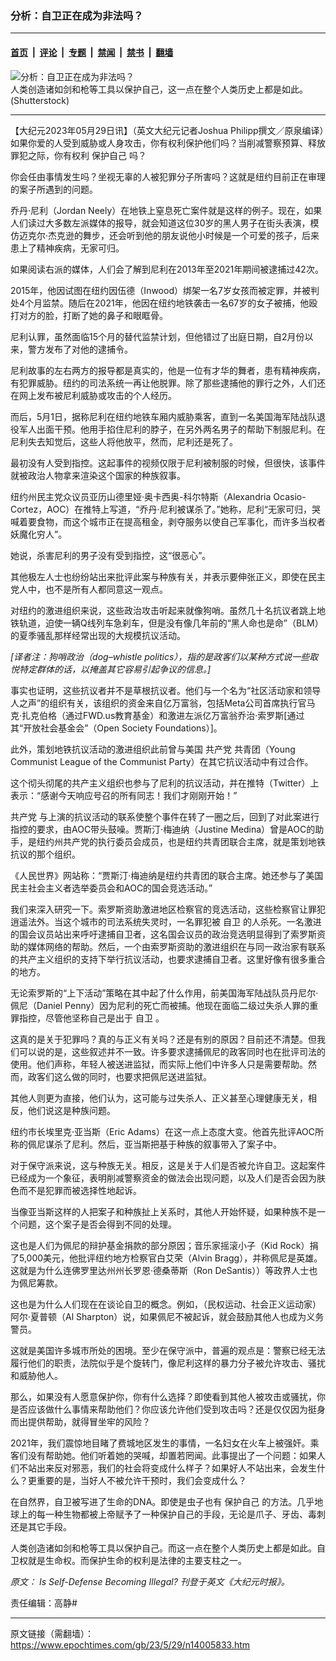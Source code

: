 ### 分析：自卫正在成为非法吗？

---

#### [首页](../../../..?n14005833) &nbsp;|&nbsp; [评论](../../../../../epoch-comment?n14005833) &nbsp;|&nbsp; [专题](../../../../../epoch-special?n14005833) &nbsp;|&nbsp; [禁闻](../../../../../epoch-news?n14005833) &nbsp;|&nbsp; [禁书](../../../../../books?n14005833) &nbsp;|&nbsp; [翻墙](https://github.com/gfw-breaker/nogfw/blob/master/README.md?n14005833)


<div><img alt="分析：自卫正在成为非法吗？" class="attachment-djy_600_400 size-djy_600_400 wp-post-image" src="https://i.epochtimes.com/assets/uploads/2023/03/id13955758-60182c432a821c136061ba50b648c156-600x400.jpeg"/>
<div class="caption">
 人类创造诸如剑和枪等工具以保护自己，这一点在整个人类历史上都是如此。(Shutterstock)
</div></div><hr/><div class="post_content" id="artbody" itemprop="articleBody">
 <!-- article content begin -->
 <p>
  【大纪元2023年05月29日讯】（英文大纪元记者Joshua Philipp撰文／原泉编译）如果你爱的人受到威胁或人身攻击，你有权利保护他们吗？当削减警察预算、释放罪犯之际，你有权利
  <ok href="https://www.epochtimes.com/gb/tag/%E4%BF%9D%E6%8A%A4%E8%87%AA%E5%B7%B1.html">
   保护自己
  </ok>
  吗？
 </p>
 <p>
  你会任由事情发生吗？坐视无辜的人被犯罪分子所害吗？这就是纽约目前正在审理的案子所遇到的问题。
 </p>
 <p>
  乔丹‧尼利（Jordan Neely）在地铁上窒息死亡案件就是这样的例子。现在，如果人们读过大多数左派媒体的报导，就会知道这位30岁的黑人男子在街头表演，模仿迈克尔‧杰克逊的舞步，还会听到他的朋友说他小时候是一个可爱的孩子，后来患上了精神疾病，无家可归。
 </p>
 <p>
  如果阅读右派的媒体，人们会了解到尼利在2013年至2021年期间被逮捕过42次。
 </p>
 <p>
  2015年，他因试图在纽约因伍德（Inwood）绑架一名7岁女孩而被定罪，并被判处4个月监禁。随后在2021年，他因在纽约地铁袭击一名67岁的女子被捕，他殴打对方的脸，打断了她的鼻子和眼眶骨。
 </p>
 <p>
  尼利认罪，虽然面临15个月的替代监禁计划，但他错过了出庭日期，自2月份以来，警方发布了对他的逮捕令。
 </p>
 <p>
  尼利故事的左右两方的报导都是真实的，他是一位有才华的舞者，患有精神疾病，有犯罪威胁。纽约的司法系统一再让他脱罪。除了那些逮捕他的罪行之外，人们还在网上发布被尼利威胁或攻击的个人经历。
 </p>
 <p>
  而后，5月1日，据称尼利在纽约地铁车厢内威胁乘客，直到一名美国海军陆战队退役军人出面干预。他用手掐住尼利的脖子，在另外两名男子的帮助下制服尼利。在尼利失去知觉后，这些人将他放平，然而，尼利还是死了。
 </p>
 <p>
  最初没有人受到指控。这起事件的视频仅限于尼利被制服的时候，但很快，该事件就被政治人物拿来渲染这个国家的种族叙事。
 </p>
 <p>
  纽约州民主党众议员亚历山德里娅‧奥卡西奥-科尔特斯（Alexandria Ocasio-Cortez，AOC）在推特上写道，“乔丹‧尼利被谋杀了。”她称，尼利“无家可归，哭喊着要食物，而这个城市正在提高租金，剥夺服务以使自己军事化，而许多当权者妖魔化穷人”。
 </p>
 <p>
  她说，杀害尼利的男子没有受到指控，这“很恶心”。
 </p>
 <p>
  其他极左人士也纷纷站出来批评此案与种族有关，并表示要伸张正义，即使在民主党人中，也不是所有人都同意这一观点。
 </p>
 <p>
  对纽约的激进组织来说，这些政治攻击听起来就像狗哨。虽然几十名抗议者跳上地铁轨道，迫使一辆Q线列车急刹车，但是没有像几年前的“黑人命也是命”（BLM）的夏季骚乱那样经常出现的大规模抗议活动。
 </p>
 <p>
  <em>
   [译者注：狗哨政治（dog–whistle politics），指的是政客们以某种方式说一些取悦特定群体的话，以掩盖其它容易引起争议的信息。]
  </em>
 </p>
 <p>
  事实也证明，这些抗议者并不是草根抗议者。他们与一个名为“社区活动家和领导人之声”的组织有关，该组织的资金来自亿万富翁，包括Meta公司首席执行官马克‧扎克伯格（通过FWD.us教育基金）和激进左派亿万富翁乔治‧索罗斯[通过其“开放社会基金会”（Open Society Foundations）]。
 </p>
 <p>
  此外，策划地铁抗议活动的激进组织此前曾与美国
  <ok href="https://www.epochtimes.com/gb/tag/%E5%85%B1%E4%BA%A7%E5%85%9A.html">
   共产党
  </ok>
  共青团（Young Communist League of the Communist Party）在其它抗议活动中有过合作。
 </p>
 <p>
  这个彻头彻尾的共产主义组织也参与了尼利的抗议活动，并在推特（Twitter）上表示：“感谢今天响应号召的所有同志！我们才刚刚开始！”
 </p>
 <p>
  <ok href="https://www.epochtimes.com/gb/tag/%E5%85%B1%E4%BA%A7%E5%85%9A.html">
   共产党
  </ok>
  与上演的抗议活动的联系使整个事件在转了一圈之后，回到了对此案进行指控的要求，由AOC带头鼓噪。贾斯汀‧梅迪纳（Justine Medina）曾是AOC的助手，是纽约州共产党的执行委员会成员，也是纽约共青团联合主席，就是策划地铁抗议的那个组织。
 </p>
 <p>
  《人民世界》网站称：“贾斯汀‧梅迪纳是纽约共青团的联合主席。她还参与了美国民主社会主义者选举委员会和AOC的国会竞选活动。”
 </p>
 <p>
  我们来深入研究一下。索罗斯资助激进地区检察官的竞选活动，这些检察官让罪犯逍遥法外。当这个城市的司法系统失灵时，一名罪犯被
  <ok href="https://www.epochtimes.com/gb/tag/%E8%87%AA%E5%8D%AB.html">
   自卫
  </ok>
  的人杀死。一名激进的国会议员站出来呼吁逮捕自卫者，这名国会议员的政治竞选明显得到了索罗斯资助的媒体网络的帮助。然后，一个由索罗斯资助的激进组织在与同一政治家有联系的共产主义组织的支持下举行抗议活动，也要求逮捕自卫者。这里好像有很多重合的地方。
 </p>
 <p>
  无论索罗斯的“上下活动”策略在其中起了什么作用，前美国海军陆战队员丹尼尔‧佩尼（Daniel Penny）因为尼利的死亡而被捕。他现在面临二级过失杀人罪的重罪指控，尽管他坚称自己是出于
  <ok href="https://www.epochtimes.com/gb/tag/%E8%87%AA%E5%8D%AB.html">
   自卫
  </ok>
  。
 </p>
 <p>
  这真的是关于犯罪吗？真的与正义有关吗？还是有别的原因？目前还不清楚。但我们可以说的是，这些叙述并不一致。许多要求逮捕佩尼的政客同时也在批评司法的使用。他们声称，年轻人被送进监狱，而实际上他们中许多人只是需要帮助。然而，政客们这么做的同时，也要求把佩尼送进监狱。
 </p>
 <p>
  其他人则更为直接，他们认为，这可能与过失杀人、正义甚至心理健康无关，相反，他们说这是种族问题。
 </p>
 <p>
  纽约市长埃里克‧亚当斯（Eric Adams）在这一点上态度大变。他首先批评AOC所称的佩尼谋杀了尼利。然后，亚当斯把基于种族的叙事带入了案子中。
 </p>
 <p>
  对于保守派来说，这与种族无关。相反，这是关于人们是否被允许自卫。这起案件已经成为一个象征，表明削减警察资金的做法会出现问题，以及人们是否会因为肤色而不是犯罪而被选择性地起诉。
 </p>
 <p>
  当像亚当斯这样的人把案子和种族扯上关系时，其他人开始怀疑，如果种族不是一个问题，这个案子是否会得到不同的处理。
 </p>
 <p>
  这也是人们为佩尼的辩护基金捐款的部分原因；音乐家摇滚小子（Kid Rock）捐了5,000美元，他批评纽约地方检察官白艾荣（Alvin Bragg），并称佩尼是英雄。这就是为什么连佛罗里达州州长罗恩‧德桑蒂斯（Ron DeSantis））等政界人士也为佩尼筹款。
 </p>
 <p>
  这也是为什么人们现在在谈论自卫的概念。例如，（民权运动、社会正义运动家）阿尔‧夏普顿（Al Sharpton）说，如果佩尼不被起诉，就会鼓励其他人也成为义务警员。
 </p>
 <p>
  这就是美国许多城市所处的困境。至少在保守派中，普遍的观点是：警察已经无法履行他们的职责，法院似乎是个旋转门，像尼利这样的暴力分子被允许攻击、骚扰和威胁他人。
 </p>
 <p>
  那么，如果没有人愿意保护你，你有什么选择？即使看到其他人被攻击或骚扰，你是否应该做什么事情来帮助他们？你应该允许他们受到攻击吗？还是仅仅因为挺身而出提供帮助，就得冒坐牢的风险？
 </p>
 <p>
  2021年，我们震惊地目睹了费城地区发生的事情，一名妇女在火车上被强奸。乘客们没有帮助她。他们听着她的哭喊，却置若罔闻。此事提出了一个问题：如果人们不站出来反对邪恶，我们的社会将变成什么样子？如果好人不站出来，会发生什么？更重要的是，当好人不被允许干预时，我们会变成什么？
 </p>
 <p>
  在自然界，自卫被写进了生命的DNA。即使是虫子也有
  <ok href="https://www.epochtimes.com/gb/tag/%E4%BF%9D%E6%8A%A4%E8%87%AA%E5%B7%B1.html">
   保护自己
  </ok>
  的方法。几乎地球上的每一种生物都被上帝赋予了一种保护自己的手段，无论是爪子、牙齿、毒刺还是其它手段。
 </p>
 <p>
  人类创造诸如剑和枪等工具以保护自己。而这一点在整个人类历史上都是如此。自卫权就是生命权。而保护生命的权利是法律的主要支柱之一。
 </p>
 <p>
  <em>
   原文：
   <ok href="https://www.theepochtimes.com/is-self-defense-becoming-illegal_5273007.html" rel="noopener noreferrer" target="_blank">
    Is Self-Defense Becoming Illegal?
   </ok>
   刊登于英文《大纪元时报》。
  </em>
 </p>
 <p>
  责任编辑：高静#
 </p>
 <!-- article content end -->
 <div id="below_article_ad">
 </div>
</div>


---

原文链接（需翻墙）：https://www.epochtimes.com/gb/23/5/29/n14005833.htm